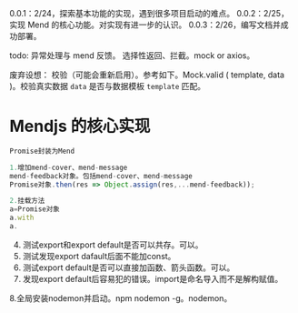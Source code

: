 
0.0.1：2/24，探索基本功能的实现，遇到很多项目启动的难点。
0.0.2：2/25，实现 Mend 的核心功能。对实现有进一步的认识。
0.0.3：2/26，编写文档并成功部署。

todo:
异常处理与 mend 反馈。
选择性返回、拦截。mock or axios。

废弃设想：
校验（可能会重新启用）。参考如下。Mock.valid ( template, data )。校验真实数据 `data` 是否与数据模板 `template` 匹配。


# Mendjs 的核心实现

``` js
Promise封装为Mend

1.增加mend-cover、mend-message
mend-feedback对象。包括mend-cover、mend-message
Promise对象.then(res => Object.assign(res,...mend-feedback));

2.挂载方法
a=Promise对象
a.with
a.
```





4. 测试export和export default是否可以共存。可以。
5. 测试发现export dafault后面不能加const。
6. 测试export default是否可以直接加函数、箭头函数。可以。
7. 发现export default后容易犯的错误。import是命名导入而不是解构赋值。

8.全局安装nodemon并启动。npm nodemon -g。nodemon。





